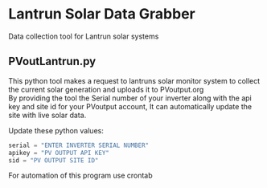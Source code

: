 # Lantrun Solar Data Grabber
Data collection tool for Lantrun solar systems

## PVoutLantrun.py  
This python tool makes a request to lantruns solar monitor system to collect the current solar generation and uploads it to PVoutput.org   
By providing the tool the Serial number of your inverter along with the api key and site id for your PVoutput account,
It can automatically update the site with live solar data.  
  
Update these python values:  
```python
serial = "ENTER INVERTER SERIAL NUMBER"
apikey = "PV OUTPUT API KEY"
sid = "PV OUTPUT SITE ID"
```  
For automation of this program use crontab  
